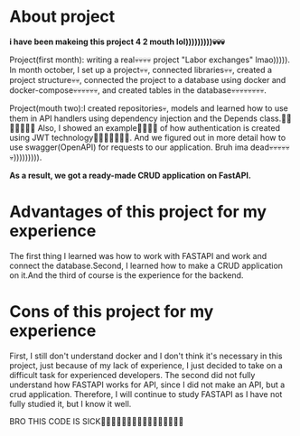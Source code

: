 # About project

**i have been makeing this project 4 2 mouth lol)))))))))💀💀💀**

Project(first month): writing a real💀💀💀💀 project "Labor exchanges" lmao))))). In month october, I set up a project💀💀, connected libraries💀💀, created a project structure💀💀, connected the project to a database using docker and docker-compose💀💀💀💀💀💀, and created tables in the database💀💀💀💀💀💀💀💀.

Project(mouth two):I created repositories💀, models and learned how to use them in API handlers using dependency injection and the Depends class.🤯🤯🤯🤯🤯🤯🤯 Also, I showed an example🤔🤔🤔🤔 of how authentication is created using JWT technology😬😬😬😬😬😬😬. And we figured out in more detail how to use swagger(OpenAPI) for requests to our application. Bruh ima dead💀💀💀💀💀💀))))))))).

**As a result, we got a ready-made CRUD application on FastAPI.**

# Advantages of this project for my experience

The first thing I learned was how to work with FASTAPI and work and connect the database.Second, I learned how to make a CRUD application on it.And the third of course is the experience for the backend.

# Cons of this project for my experience

First, I still don't understand docker and I don't think it's necessary in this project, just because of my lack of experience, I just decided to take on a difficult task for experienced developers. The second did not fully understand how FASTAPI works for API, since I did not make an API, but a crud application. Therefore, I will continue to study FASTAPI as I have not fully studied it, but I know it well.

BRO THIS CODE IS SICK🥶🥶🥶🥶🥶🥶😱😱😱💀💀💀💀💀💀💀
